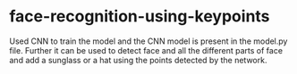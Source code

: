 # face-recognition-using-keypoints

Used CNN to train the model and the CNN model is present in the model.py file.
Further it can be used to detect face and all the different parts of face and add a sunglass or a hat using the points detected by the network.
